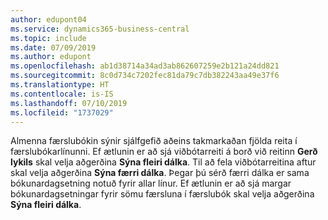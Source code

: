 ```yaml
---
author: edupont04
ms.service: dynamics365-business-central
ms.topic: include
ms.date: 07/09/2019
ms.author: edupont
ms.openlocfilehash: ab1d38714a34ad3ab862607259e2b121a24dd821
ms.sourcegitcommit: 8c0d734c7202fec81da79c7db382243aa49e37f6
ms.translationtype: HT
ms.contentlocale: is-IS
ms.lasthandoff: 07/10/2019
ms.locfileid: "1737029"
---
```

Almenna færslubókin sýnir sjálfgefið aðeins takmarkaðan fjölda reita í færslubókarlínunni. Ef ætlunin er að sjá viðbótarreiti á borð við reitinn **Gerð lykils** skal velja aðgerðina **Sýna fleiri dálka**. Til að fela viðbótarreitina aftur skal velja aðgerðina **Sýna færri dálka**. Þegar þú sérð færri dálka er sama bókunardagsetning notuð fyrir allar línur. Ef ætlunin er að sjá margar bókunardagsetningar fyrir sömu færsluna í færslubók skal velja aðgerðina **Sýna fleiri dálka**.  
